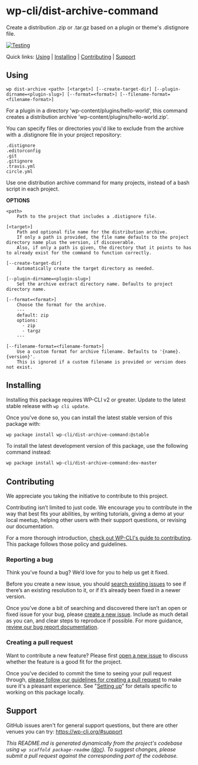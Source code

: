 wp-cli/dist-archive-command
===========================

Create a distribution .zip or .tar.gz based on a plugin or theme's .distignore file.

[![Testing](https://github.com/wp-cli/dist-archive-command/actions/workflows/testing.yml/badge.svg)](https://github.com/wp-cli/dist-archive-command/actions/workflows/testing.yml)

Quick links: [Using](#using) | [Installing](#installing) | [Contributing](#contributing) | [Support](#support)

## Using

~~~
wp dist-archive <path> [<target>] [--create-target-dir] [--plugin-dirname=<plugin-slug>] [--format=<format>] [--filename-format=<filename-format>]
~~~

For a plugin in a directory 'wp-content/plugins/hello-world', this command
creates a distribution archive 'wp-content/plugins/hello-world.zip'.

You can specify files or directories you'd like to exclude from the archive
with a .distignore file in your project repository:

```
.distignore
.editorconfig
.git
.gitignore
.travis.yml
circle.yml
```

Use one distribution archive command for many projects, instead of a bash
script in each project.

**OPTIONS**

	<path>
		Path to the project that includes a .distignore file.

	[<target>]
		Path and optional file name for the distribution archive.
		If only a path is provided, the file name defaults to the project directory name plus the version, if discoverable.
		Also, if only a path is given, the directory that it points to has to already exist for the command to function correctly.

	[--create-target-dir]
		Automatically create the target directory as needed.

	[--plugin-dirname=<plugin-slug>]
		Set the archive extract directory name. Defaults to project directory name.

	[--format=<format>]
		Choose the format for the archive.
		---
		default: zip
		options:
		  - zip
		  - targz
		---

	[--filename-format=<filename-format>]
		Use a custom format for archive filename. Defaults to '{name}.{version}'.
		This is ignored if a custom filename is provided or version does not exist.

## Installing

Installing this package requires WP-CLI v2 or greater. Update to the latest stable release with `wp cli update`.

Once you've done so, you can install the latest stable version of this package with:

```bash
wp package install wp-cli/dist-archive-command:@stable
```

To install the latest development version of this package, use the following command instead:

```bash
wp package install wp-cli/dist-archive-command:dev-master
```

## Contributing

We appreciate you taking the initiative to contribute to this project.

Contributing isn’t limited to just code. We encourage you to contribute in the way that best fits your abilities, by writing tutorials, giving a demo at your local meetup, helping other users with their support questions, or revising our documentation.

For a more thorough introduction, [check out WP-CLI's guide to contributing](https://make.wordpress.org/cli/handbook/contributing/). This package follows those policy and guidelines.

### Reporting a bug

Think you’ve found a bug? We’d love for you to help us get it fixed.

Before you create a new issue, you should [search existing issues](https://github.com/wp-cli/dist-archive-command/issues?q=label%3Abug%20) to see if there’s an existing resolution to it, or if it’s already been fixed in a newer version.

Once you’ve done a bit of searching and discovered there isn’t an open or fixed issue for your bug, please [create a new issue](https://github.com/wp-cli/dist-archive-command/issues/new). Include as much detail as you can, and clear steps to reproduce if possible. For more guidance, [review our bug report documentation](https://make.wordpress.org/cli/handbook/bug-reports/).

### Creating a pull request

Want to contribute a new feature? Please first [open a new issue](https://github.com/wp-cli/dist-archive-command/issues/new) to discuss whether the feature is a good fit for the project.

Once you've decided to commit the time to seeing your pull request through, [please follow our guidelines for creating a pull request](https://make.wordpress.org/cli/handbook/pull-requests/) to make sure it's a pleasant experience. See "[Setting up](https://make.wordpress.org/cli/handbook/pull-requests/#setting-up)" for details specific to working on this package locally.

## Support

GitHub issues aren't for general support questions, but there are other venues you can try: https://wp-cli.org/#support


*This README.md is generated dynamically from the project's codebase using `wp scaffold package-readme` ([doc](https://github.com/wp-cli/scaffold-package-command#wp-scaffold-package-readme)). To suggest changes, please submit a pull request against the corresponding part of the codebase.*

